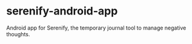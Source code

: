 # serenify-android-app
Android app for Serenify, the temporary journal tool to manage negative thoughts.
